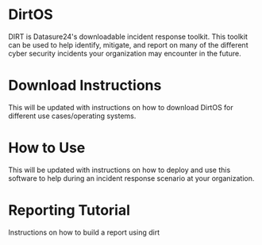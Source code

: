 # DirtOS
 DIRT is Datasure24's downloadable incident response toolkit. This toolkit can be used to help identify, mitigate, and report on many of the different cyber security incidents your organization may encounter in the future.

 # Download Instructions
 This will be updated with instructions on how to download DirtOS for different use cases/operating systems.
 
 # How to Use
 This will be updated with instructions on how to deploy and use this software to help during an incident response scenario at your organization.
 
 # Reporting Tutorial
 Instructions on how to build a report using dirt
 
 
 